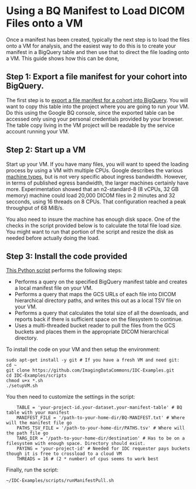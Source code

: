 # Using a BQ Manifest to Load DICOM Files onto a VM

Once a manifest has been created, typically the next step is to load the files onto a VM for analysis, and the easiest way to do this is to create your manifest in a BigQuery table and then use that to direct the file loading onto a VM. This guide shows how this can be done,

## Step 1: Export a file manifest for your cohort into BigQuery.

The first step is to [export a file manifest for a cohort into BigQuery](../../portal/data-exploration-and-cohorts/#exporting-to-bigquery). You will want to copy this table into the project where you are going to run your VM. Do this using the Google BQ console, since the exported table can be accessed only using your personal credentials provided by your browser. The table copy living in the VM project will be readable by the service account running your VM.

## Step 2: Start up a VM

Start up your VM. If you have many files, you will want to speed the loading process by using a VM with multiple CPUs. Google describes the various [machine types](https://cloud.google.com/compute/docs/machine-types), but is not very specific about ingress bandwidth. However, in terms of published egress bandwidth, the larger machines certainly have more. Experimentation showed that an n2-standard-8 \(8 vCPUs, 32 GB memory\) machine could load 20,000 DICOM files in 2 minutes and 32 secconds, using 16 threads on 8 CPUs. That configuration reached a peak throughput of 68 MiB/s.

You also need to insure the machine has enough disk space. One of the checks in the script provided below is to calculate the total file load size. You might want to run that portion of the script and resize the disk as needed before actually doing the load.

## Step 3: Install the code provided

[This Python script](https://github.com/ImagingDataCommons/IDC-Examples/blob/master/scripts/pullManifestToVM.py) performs the following steps:

* Performs a query on the specified BigQuery manifest table and creates a local manifest file on your VM.
* Performs a query that maps the GCS URLs of each file into DICOM hierarchical directory paths, and writes this out as a local TSV file on your VM.
* Performs a query that calculates the total size of all the downloads, and reports back if there is sufficient space on the filesystem to continue.
* Uses a multi-threaded bucket reader to pull the files from the GCS buckets and places them in the appropriate DICOM hierarchical directory.

To install the code on your VM and then setup the environment:

```text
sudo apt-get install -y git # If you have a fresh VM and need git:
cd ~
git clone https://github.com/ImagingDataCommons/IDC-Examples.git
cd IDC-Examples/scripts
chmod u+x *.sh
./setupVM.sh
```

You then need to customize the settings in the script:

```text
    TABLE = 'your-project-id.your-dataset.your-manifest-table' # BQ table with your manifest
    MANIFEST_FILE = '/path-to-your-home-dir/BQ-MANIFEST.txt' # Where will the manifest file go
    PATHS_TSV_FILE = '/path-to-your-home-dir/PATHS.tsv' # Where will the path file go
    TARG_DIR = '/path-to-your-home-dir/destination' # Has to be on a filesystem with enough space. Directory should exist.
    PAYING = 'your-project-id' # Needed for IDC requester pays buckets though it is free to crossload to a cloud VM
    THREADS = 16 # (2 * number) of cpus seems to work best
```

Finally, run the script:

```text
~/IDC-Examples/scripts/runManifestPull.sh
```

